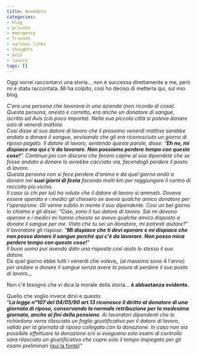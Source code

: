 ```yaml
---
title: Aneddoto
categories:
- blog
- private
- emergency
- friends
- various links
- thoughts
- avis
- lavoro
tags: []
---
```

Oggi vorrei raccontarvi una storia... non è successa direttamente a me, però
mi è stata raccontata. Mi ha colpito, così ho deciso di metterla qui, sul mio
blog.

_C'era una persona che lavorava in una azienda (non ricordo di cosa). Questa
persona, onesto e corretto, era anche un donatore di sangue, iscritto ad Avis
(ciò poco importa). Nella sua piccola città si poteva donare solo di venerdì
mattina.  
Cosi disse al suo datore di lavoro che il prossimo venerdì mattina sarebbe
andato a donare il sangue, avvisando che gli era riconosciuto un giorno di
riposo pagato. Il datore di lavoro, sentendo queste parole, disse: "**Eh no,
mi dispiace ma qui c'è da lavorare. Non possiamo perdere tempo con queste
cose!**". Continuo poi con discorsi che fecero capire al suo dipendete che se
fosse andato a donare lo avrebbe cacciato via, facendogli perdere il posto di
lavoro.  
Questa persona non si fece perdere d'animo e da quel giorno andò a donare nei
**suoi giorni di festa** facendo molti km per raggiungere il centro di
raccolta più vicino.  
Il caso (o chi per lui) ha voluto che il datore di lavoro si ammalò. Doveva
essere operato e i medici gli chiesero se aveva qualche amico donatore per
l'operazione. Gli venne subito in mente il suo dipendente. Cosi un bel giorno
lo chiamo e gli disse: "Ciao, sono il tuo datore di lavoro. Sai mi devono
operare e i medici mi hanno chiesto se avevo qualche amico disposto a donare
il sangue per me. Visto che tu sei un donatore, mi potresti aiutare?"  
Il lavoratore gli rispose: "**Mi dispiace che ti devi operare e mi dispiace
che non posso donare il sangue perché qui c'è da lavorare. Non posso mica
perdere tempo con queste cose!**"_  
_Il buon uomo pur avendo dato una risposta così aiuto lo stesso il suo
datore._  
Da quel giorno ebbe tutti i venerdi che voleva_ (al massimo sono 4 l'anno)
_per andare a donare il sangue senza avere la paura di perdere il suo posto di
lavoro.__  

Non c'è bisogno che vi dica la morale della storia... **è abbastanza
evidente.**

Quello che voglio invece dirvi e questo:  
"_**La legge n°107 del 04/05/90 art.13 riconosce il diritto al donatore di una
giornata di riposo, conservando la normale retribuzione per la medesima
giornata, anche ai fini della pensione**. Ai lavoratori dipendenti che lo
richiedono verra rilasciato un foglio giustificativo per il datore di lavoro,
valido per la giornata di riposo collegata con la donazione. In caso non sia
possibile effettuare la donazione e/o si eseguano solo esami di controllo sara
rilasciato un giustificativo che copre solo il tempo impiegato per gli esami
preliminari_ ([qui la fonte](http://wivocerro.wordpress.com/2008/02/01/le-associazioni-avis/
                             "http://wivocerro.wordpress.com/2008/02/01/le-associazioni-avis/" ))"  

